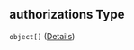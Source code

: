 ## authorizations Type

`object[]` ([Details](btpsa-usecase-properties-services-items-allof-1-then-allof-43-then-allof-6-then-properties-parameters-properties-data-properties-filecontainer-properties-authorizations-items.md))
